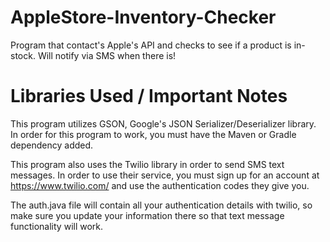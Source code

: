# AppleStore-Inventory-Checker
Program that contact's Apple's API and checks to see if a product is in-stock. Will notify via SMS when there is!


# Libraries Used / Important Notes

This program utilizes GSON, Google's JSON Serializer/Deserializer library. In order for this program to work, you must have the Maven or Gradle dependency
added. 

This program also uses the Twilio library in order to send SMS text messages. In order to use their service, you must sign up for an account at https://www.twilio.com/ and use the authentication codes they give you. 

The auth.java file will contain all your authentication details with twilio, so make sure you update your information there so that text message functionality will work. 

